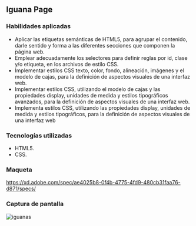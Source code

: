 ## Iguana Page

### Habilidades aplicadas
- Aplicar las etiquetas semánticas de HTML5, para agrupar el contenido, darle sentido y forma a las diferentes secciones que componen la página web.
- Emplear adecuadamente los selectores para definir reglas por id, clase y/o etiqueta, en los archivos de estilo CSS.
- Implementar estilos CSS texto, color, fondo, alineación, imágenes y el modelo de cajas, para la definición de aspectos visuales de una interfaz web.
- Implementar estilos CSS, utilizando el modelo de cajas y las propiedades display, unidades de medida y estilos tipográficos avanzados, para la definición de aspectos visuales de una interfaz web.
- Implementa estilos CSS, utilizando las propiedades display, unidades de medida y estilos tipográficos, para la definición de aspectos visuales de una interfaz web

### Tecnologías utilizadas
- HTML5.
- CSS.

### Maqueta 
https://xd.adobe.com/spec/ae4025b8-0f4b-4775-4fd9-480cb31faa76-d871/specs/ 

### Captura de pantalla
![iguanas](https://github.com/user-attachments/assets/12d5debc-fa4c-460a-a9a6-280e267dcd65)

